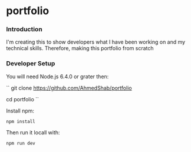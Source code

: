 # portfolio

### Introduction 

I'm creating this to show developers what I have been working on and my technical skills. Therefore, making this portfolio from scratch

### Developer Setup
You will need Node.js 6.4.0 or grater then:

``
git clone https://github.com/AhmedShab/portfolio

cd portfolio 
``

Install npm:

``
npm install
``

Then run it locall with:

``
npm run dev
``
